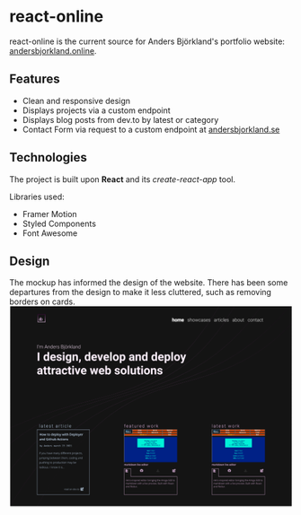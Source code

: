# react-online
react-online is the current source for Anders Björkland's portfolio website: [andersbjorkland.online](https://andersbjorkland.online).

## Features
* Clean and responsive design
* Displays projects via a custom endpoint
* Displays blog posts from dev.to by latest or category
* Contact Form via request to a custom endpoint at [andersbjorkland.se](https://andersbjorkland.se)
  
## Technologies
The project is built upon **React** and its *create-react-app* tool. 

Libraries used:  
* Framer Motion
* Styled Components 
* Font Awesome

## Design
The mockup has informed the design of the website. There has been some departures from the design to make it less cluttered, such as removing borders on cards.
![Mockup design for the website](home.png)